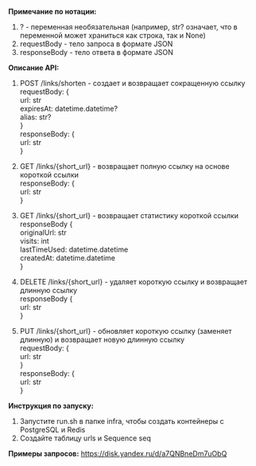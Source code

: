 **Примечание по нотации:**
1) ? - переменная необязательная (например, str? означает, что в переменной может храниться как строка, так и None)
2) requestBody - тело запроса в формате JSON
3) responseBody - тело ответа в формате JSON

**Описание API:**
1) POST /links/shorten - создает и возвращает сокращенную ссылку \
   requestBody: { \
     url: str \
     expiresAt: datetime.datetime? \
     alias: str? \
   } \
   responseBody: { \
     url: str \
   }

3) GET /links/{short_url} - возвращает полную ссылку на основе короткой ссылки \
   responseBody: { \
     url: str \
   }
  
4) GET /links/{short_url} - возвращает статистику короткой ссылки \
   responseBody { \
     originalUrl: str \
     visits: int \
     lastTimeUsed: datetime.datetime \
     createdAt: datetime.datetime \
   }

5) DELETE /links/{short_url} - удаляет короткую ссылку и возвращает длинную ссылку \
   responseBody { \
    url: str \
   }

6) PUT /links/{short_url} - обновляет короткую ссылку (заменяет длинную) и возвращает новую длинную ссылку \
   requestBody: { \
     url: str \
   } \
   responseBody: { \
     url: str \
   }
   
**Инструкция по запуску:**
1) Запустите run.sh в папке infra, чтобы создать контейнеры с PostgreSQL и Redis
2) Создайте таблицу urls и Sequence seq

**Примеры запросов:**
https://disk.yandex.ru/d/a7QNBneDm7uObQ
